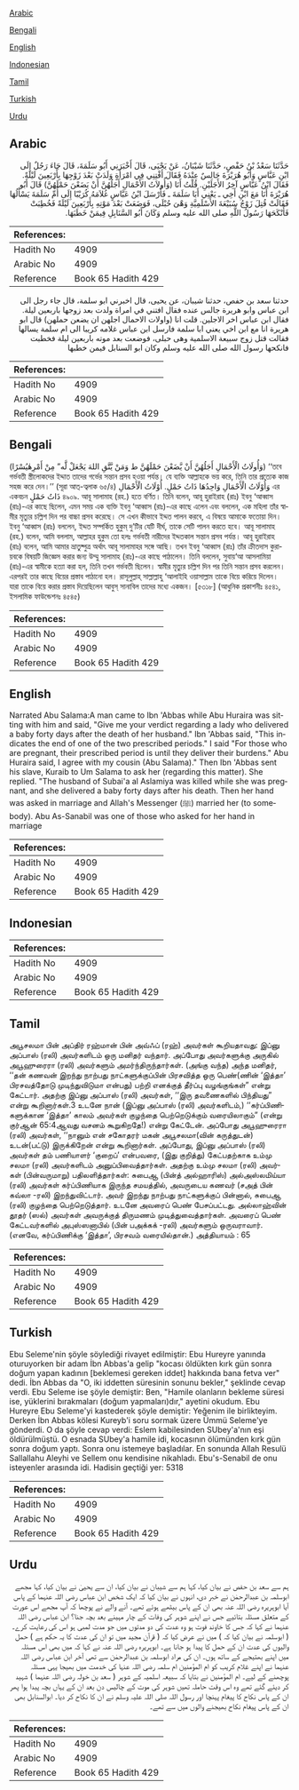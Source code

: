 [Arabic](#arabic)

[Bengali](#bengali)

[English](#english)

[Indonesian](#indonesian)

[Tamil](#tamil)

[Turkish](#turkish)

[Urdu](#urdu)

## Arabic


<div dir="rtl" lang="ar" style={{fontSize:'larger',backgroundColor:'#f8f9fa',padding:20}}>
حَدَّثَنَا سَعْدُ بْنُ حَفْصٍ، حَدَّثَنَا شَيْبَانُ، عَنْ يَحْيَى، قَالَ أَخْبَرَنِي أَبُو سَلَمَةَ، قَالَ جَاءَ رَجُلٌ إِلَى ابْنِ عَبَّاسٍ وَأَبُو هُرَيْرَةَ جَالِسٌ عِنْدَهُ فَقَالَ أَفْتِنِي فِي امْرَأَةٍ وَلَدَتْ بَعْدَ زَوْجِهَا بِأَرْبَعِينَ لَيْلَةً‏.‏ فَقَالَ ابْنُ عَبَّاسٍ آخِرُ الأَجَلَيْنِ‏.‏ قُلْتُ أَنَا ‏(‏وَأُولاَتُ الأَحْمَالِ أَجَلُهُنَّ أَنْ يَضَعْنَ حَمْلَهُنَّ‏)‏ قَالَ أَبُو هُرَيْرَةَ أَنَا مَعَ ابْنِ أَخِي ـ يَعْنِي أَبَا سَلَمَةَ ـ فَأَرْسَلَ ابْنُ عَبَّاسٍ غُلاَمَهُ كُرَيْبًا إِلَى أُمِّ سَلَمَةَ يَسْأَلُهَا فَقَالَتْ قُتِلَ زَوْجُ سُبَيْعَةَ الأَسْلَمِيَّةِ وَهْىَ حُبْلَى، فَوَضَعَتْ بَعْدَ مَوْتِهِ بِأَرْبَعِينَ لَيْلَةً فَخُطِبَتْ فَأَنْكَحَهَا رَسُولُ اللَّهِ صلى الله عليه وسلم وَكَانَ أَبُو السَّنَابِلِ فِيمَنْ خَطَبَهَا‏.‏
</div>
<div style={{backgroundColor:'#f8f9fa',padding:20, marginBottom: 10}}><table> <thead> <tr> <th>References:</th> <th></th> </tr> </thead> <tbody><tr><td>Hadith No</td><td>4909</td></tr><tr><td>Arabic No</td><td>4909</td></tr><tr><td>Reference</td><td>Book 65 Hadith 429</td></tr></tbody></table></div>


<div dir="rtl" lang="ar" style={{fontSize:'larger',backgroundColor:'#f8f9fa',padding:20}}>
حدثنا سعد بن حفص، حدثنا شيبان، عن يحيى، قال اخبرني ابو سلمة، قال جاء رجل الى ابن عباس وابو هريرة جالس عنده فقال افتني في امراة ولدت بعد زوجها باربعين ليلة. فقال ابن عباس اخر الاجلين. قلت انا (واولات الاحمال اجلهن ان يضعن حملهن) قال ابو هريرة انا مع ابن اخي يعني ابا سلمة فارسل ابن عباس غلامه كريبا الى ام سلمة يسالها فقالت قتل زوج سبيعة الاسلمية وهى حبلى، فوضعت بعد موته باربعين ليلة فخطبت فانكحها رسول الله صلى الله عليه وسلم وكان ابو السنابل فيمن خطبها
</div>
<div style={{backgroundColor:'#f8f9fa',padding:20, marginBottom: 10}}><table> <thead> <tr> <th>References:</th> <th></th> </tr> </thead> <tbody><tr><td>Hadith No</td><td>4909</td></tr><tr><td>Arabic No</td><td>4909</td></tr><tr><td>Reference</td><td>Book 65 Hadith 429</td></tr></tbody></table></div>

## Bengali


<div dir="ltr" lang="bn" style={{fontSize:'larger',backgroundColor:'#f8f9fa',padding:20}}>
(وَأُولَاتُ الْأَحْمَالِ أَجَلُهُنَّ أَنْ يَّضَعْنَ حَمْلَهُنَّ ط وَمَنْ يَّتَّقِ اللهَ يَجْعَلْ لَّه” مِنْ أَمْرِهٰيُسْرًا) ‘‘তবে গর্ভবতী স্ত্রীলোকদের ইদ্দাত তাদের গর্ভের সন্তান প্রসব হওয়া পর্যন্ত। যে ব্যক্তি আল্লাহকে ভয় করে, তিনি তার প্রত্যেক কাজ সহজ করে দেন।’’ (সূরা আত্-ত্বলাক ৬৫/৪) وَأُوْلَاتُ الْأَحْمَالِ وَاحِدُهَا ذَاتُ حَمْلٍ. أُوْلَاتُ الْأَحْمَالِ এর একবচন ذَاتُ حَمْلٍ ৪৯০৯. আবূ সালামাহ (রহ.) হতে বর্ণিত। তিনি বলেন, আবূ হুরাইরাহ (রাঃ) ইবনু ‘আব্বাস (রাঃ)-এর কাছে ছিলেন, এমন সময় এক ব্যক্তি ইবনু ‘আব্বাস (রাঃ)-এর কাছে এলেন এবং বললেন, এক মহিলা তাঁর স্বামীর মৃত্যুর চল্লিশ দিন পর বাচ্চা প্রসব করেছে। সে এখন কীভাবে ইদ্দত পালন করবে, এ বিষয়ে আমাকে ফতোয়া দিন। ইবনু ‘আব্বাস (রাঃ) বললেন, ইদ্দত সম্পর্কিত হুকুম্ দু’টির যেটি দীর্ঘ, তাকে সেটি পালন করতে হবে। আবূ সালামাহ (রহ.) বলেন, আমি বললাম, আল্লাহর হুকুম তো হলঃ গর্ভবতী নারীদের ইদ্দতকাল সন্তান প্রসব পর্যন্ত। আবূ হুরাইরাহ (রাঃ) বলেন, আমি আমার ভ্রাতুষ্পুত্র অর্থাৎ আবূ সালামাহর সঙ্গে আছি। তখন ইবনু ‘আব্বাস (রাঃ) তাঁর ক্রীতদাস কুরায়বকে বিষয়টি জিজ্ঞেস করার জন্য উম্মু সালামাহ (রাঃ)-এর কাছে পাঠালেন। তিনি বললেন, সুবায়‘আ আসলামিয়া (রাঃ)-এর স্বামীকে হত্যা করা হল, তিনি তখন গর্ভবতী ছিলেন। স্বামীর মৃত্যুর চল্লিশ দিন পর তিনি সন্তান প্রসব করলেন। এরপরই তার কাছে বিয়ের প্রস্তাব পাঠানো হল। রাসূলুল্লাহ্ সাল্লাল্লাহু ‘আলাইহি ওয়াসাল্লাম তাকে বিয়ে করিয়ে দিলেন। যারা তাকে বিয়ে করার প্রস্তাব দিয়েছিলেন আবুস্ সানাবিল তাদের মধ্যে একজন। [৫৩১৮] (আধুনিক প্রকাশনীঃ ৪৫৪১, ইসলামিক ফাউন্ডেশনঃ ৪৫৪৫)
</div>
<div style={{backgroundColor:'#f8f9fa',padding:20, marginBottom: 10}}><table> <thead> <tr> <th>References:</th> <th></th> </tr> </thead> <tbody><tr><td>Hadith No</td><td>4909</td></tr><tr><td>Arabic No</td><td>4909</td></tr><tr><td>Reference</td><td>Book 65 Hadith 429</td></tr></tbody></table></div>

## English


<div dir="ltr" lang="en" style={{fontSize:'larger',backgroundColor:'#f8f9fa',padding:20}}>
Narrated Abu Salama:A man came to Ibn 'Abbas while Abu Huraira was sitting with him and said, "Give me your verdict regarding a lady who delivered a baby forty days after the death of her husband." Ibn 'Abbas said, "This indicates the end of one of the two prescribed periods." I said "For those who are pregnant, their prescribed period is until they deliver their burdens." Abu Huraira said, I agree with my cousin (Abu Salama)." Then Ibn 'Abbas sent his slave, Kuraib to Um Salama to ask her (regarding this matter). She replied. "The husband of Subai'a al Aslamiya was killed while she was pregnant, and she delivered a baby forty days after his death. Then her hand was asked in marriage and Allah's Messenger (ﷺ) married her (to somebody). Abu As-Sanabil was one of those who asked for her hand in marriage
</div>
<div style={{backgroundColor:'#f8f9fa',padding:20, marginBottom: 10}}><table> <thead> <tr> <th>References:</th> <th></th> </tr> </thead> <tbody><tr><td>Hadith No</td><td>4909</td></tr><tr><td>Arabic No</td><td>4909</td></tr><tr><td>Reference</td><td>Book 65 Hadith 429</td></tr></tbody></table></div>

## Indonesian


<div dir="ltr" lang="id" style={{fontSize:'larger',backgroundColor:'#f8f9fa',padding:20}}>

</div>
<div style={{backgroundColor:'#f8f9fa',padding:20, marginBottom: 10}}><table> <thead> <tr> <th>References:</th> <th></th> </tr> </thead> <tbody><tr><td>Hadith No</td><td>4909</td></tr><tr><td>Arabic No</td><td>4909</td></tr><tr><td>Reference</td><td>Book 65 Hadith 429</td></tr></tbody></table></div>

## Tamil


<div dir="ltr" lang="ta" style={{fontSize:'larger',backgroundColor:'#f8f9fa',padding:20}}>
அபூசலமா பின் அப்திர் ரஹ்மான் பின் அவ்ஃப் (ரஹ்) அவர்கள் கூறியதாவது: இப்னு அப்பாஸ் (ரலி) அவர்களிடம் ஒரு மனிதர் வந்தார். அப்போது அவர்களுக்கு அருகில் அபூஹுரைரா (ரலி) அவர்களும் அமர்ந்திருந்தார்கள். (அங்கு வந்த) அந்த மனிதர், ‘‘தன் கணவன் இறந்து நாற்பது நாட்களுக்குப்பின் பிரசவித்த ஒரு பெண்(ணின் ‘இத்தா’ பிரசவத்தோடு முடிந்துவிடுமா என்பது) பற்றி எனக்குத் தீர்ப்பு வழங்குங்கள்” என்று கேட்டார். அதற்கு இப்னு அப்பாஸ் (ரலி) அவர்கள், ‘‘இரு தவணைகளில் பிந்தியது” என்று கூறினார்கள்.3 உடனே நான் (இப்னு அப்பாஸ் (ரலி) அவர்களிடம்,) ‘‘கர்ப்பிணிகளுக்கான ‘இத்தா’ காலம் அவர்கள் குழந்தை பெற்றெடுக்கும் வரையிலாகும்” (என்று குர்ஆன் 65:4ஆவது வசனம் கூறுகிறதே!) என்று கேட்டேன். அப்போது அபூஹுரைரா (ரலி) அவர்கள், ‘‘நானும் என் சகோதரர் மகன் அபூசலமா(வின் கருத்துடன்) உடன்(பட்டு) இருக்கிறேன் என்று கூறினார்கள். அப்போது, இப்னு அப்பாஸ் (ரலி) அவர்கள் தம் பணியாளர் ‘குறைப்’ என்பவரை, (இது குறித்து) கேட்பதற்காக உம்மு சலமா (ரலி) அவர்களிடம் அனுப்பிவைத்தார்கள். அதற்கு உம்மு சலமா (ரலி) அவர்கள் (பின்வருமாறு) பதிலளித்தார்கள்: சுபைஆ (பின்த் அல்ஹாரிஸ்) அல்அஸ்லமிய்யா (ரலி) அவர்கள் கர்ப்பிணியாக இருந்த சமயத்தில், அவருடைய கணவர் (சஅத் பின் கவ்லா -ரலி) இறந்துவிட்டார். அவர் இறந்து நாற்பது நாட்களுக்குப் பின்னால், சுபைஆ (ரலி) குழந்தை பெற்றெடுத்தார். உடனே அவரைப் பெண் பேசப்பட்டது. அல்லாஹ்வின் தூதர் (ஸல்) அவர்கள் அவருக்குத் திருமணம் முடித்துவைத்தார்கள். அவரைப் பெண் கேட்டவர்களில் அபுஸ்ஸனாபில் (பின் பஅக்கக் -ரலி) அவர்களும் ஒருவராவார். (எனவே, கர்ப்பிணிக்கு ‘இத்தா’, பிரசவம் வரையில்தான்.) அத்தியாயம் : 65
</div>
<div style={{backgroundColor:'#f8f9fa',padding:20, marginBottom: 10}}><table> <thead> <tr> <th>References:</th> <th></th> </tr> </thead> <tbody><tr><td>Hadith No</td><td>4909</td></tr><tr><td>Arabic No</td><td>4909</td></tr><tr><td>Reference</td><td>Book 65 Hadith 429</td></tr></tbody></table></div>

## Turkish


<div dir="ltr" lang="tr" style={{fontSize:'larger',backgroundColor:'#f8f9fa',padding:20}}>
Ebu Seleme'nin şöyle söylediği rivayet edilmiştir: Ebu Hureyre yanında oturuyorken bir adam İbn Abbas'a gelip "kocası öldükten kırk gün sonra doğum yapan kadının [beklemesi gereken iddet] hakkında bana fetva ver" dedi. İbn Abbas da "O, iki iddetten süresinin sonunu bekler," şeklinde cevap verdi. Ebu Seleme ise şöyle demiştir: Ben, "Hamile olanların bekleme süresi ise, yüklerini bırakmaları (doğum yapmaları)dır," ayetini okudum. Ebu Hureyre Ebu Seleme'yi kastederek şöyle demiştir: Yeğenim ile birlikteyim. Derken İbn Abbas kölesi Kureyb'i soru sormak üzere Ümmü Seleme'ye gönderdi. O da şöyle cevap verdi: Eslem kabilesinden SUbey'a'nın eşi öldürülmüştü. O esnada SUbey'a hamile idi, kocasının ölümünden kırk gün sonra doğum yaptı. Sonra onu istemeye başladılar. En sonunda Allah Resulü Sallallahu Aleyhi ve Sellem onu kendisine nikahladı. Ebu's-Senabil de onu isteyenler arasında idi. Hadisin geçtiği yer: 5318
</div>
<div style={{backgroundColor:'#f8f9fa',padding:20, marginBottom: 10}}><table> <thead> <tr> <th>References:</th> <th></th> </tr> </thead> <tbody><tr><td>Hadith No</td><td>4909</td></tr><tr><td>Arabic No</td><td>4909</td></tr><tr><td>Reference</td><td>Book 65 Hadith 429</td></tr></tbody></table></div>

## Urdu


<div dir="rtl" lang="ur" style={{fontSize:'larger',backgroundColor:'#f8f9fa',padding:20}}>
ہم سے سعد بن حفص نے بیان کیا، کہا ہم سے شیبان نے بیان کیا، ان سے یحییٰ نے بیان کیا، کہا مجھے ابوسلمہ بن عبدالرحمٰن نے خبر دی، انہوں نے بیان کیا کہ ایک شخص ابن عباس رضی اللہ عنہما کے پاس آیا ابوہریرہ رضی اللہ عنہ بھی ان کے پاس بیٹھے ہوئے تھے۔ آنے والے نے پوچھا کہ آپ مجھے اس عورت کے متعلق مسئلہ بتائیے جس نے اپنے شوہر کی وفات کے چار مہینے بعد بچہ جنا؟ ابن عباس رضی اللہ عنہما نے کہا کہ جس کا خاوند فوت ہو وہ عدت کی دو مدتوں میں جو مدت لمبی ہو اس کی رعایت کرے۔ ( ابوسلمہ نے بیان کیا کہ ) میں نے عرض کیا کہ ( قرآن مجید میں تو ان کی عدت کا یہ حکم ہے ) حمل والیوں کی عدت ان کے حمل کا پیدا ہو جانا ہے۔ ابوہریرہ رضی اللہ عنہ نے کہا کہ میں بھی اس مسئلہ میں اپنے بھتیجے کے ساتھ ہوں۔ ان کی مراد ابوسلمہ بن عبدالرحمٰن سے تھی آخر ابن عباس رضی اللہ عنہما نے اپنے غلام کریب کو ام المؤمنین ام سلمہ رضی اللہ عنہا کی خدمت میں بھیجا یہی مسئلہ پوچھنے کے لیے۔ ام المؤمنین نے بتایا کہ سبیعہ اسلمیہ کے شوہر ( سعد بن خولہ رضی اللہ عنہما ) شہید کر دیئے گئے تھے وہ اس وقت حاملہ تھیں شوہر کی موت کے چالیس دن بعد ان کے یہاں بچہ پیدا ہوا پھر ان کے پاس نکاح کا پیغام پہنچا اور رسول اللہ صلی اللہ علیہ وسلم نے ان کا نکاح کر دیا۔ ابوالسنابل بھی ان کے پاس پیغام نکاح بھیجنے والوں میں سے تھے۔
</div>
<div style={{backgroundColor:'#f8f9fa',padding:20, marginBottom: 10}}><table> <thead> <tr> <th>References:</th> <th></th> </tr> </thead> <tbody><tr><td>Hadith No</td><td>4909</td></tr><tr><td>Arabic No</td><td>4909</td></tr><tr><td>Reference</td><td>Book 65 Hadith 429</td></tr></tbody></table></div>